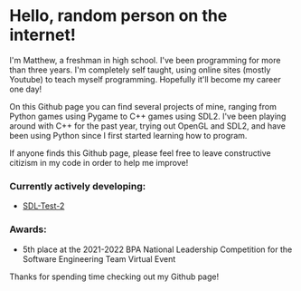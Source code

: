 # Hello, random person on the internet!

I'm Matthew, a freshman in high school. I've been programming for more than three years.
I'm completely self taught, using online sites (mostly Youtube) to teach myself programming.
Hopefully it'll become my career one day!

On this Github page you can find several projects of mine, ranging from Python games using Pygame to C++ games using SDL2. I've been playing around with C++ for the past year, trying out OpenGL and SDL2, and have been using Python since I first started learning how to program.

If anyone finds this Github page, please feel free to leave constructive citizism in my code in order to help me improve!

### Currently actively developing:
 - [SDL-Test-2](https://github.com/TheStaticBits/SDL-Test-2)

### Awards:
 - 5th place at the 2021-2022 BPA National Leadership Competition for the Software Engineering Team Virtual Event

Thanks for spending time checking out my Github page!
